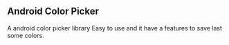 ## Android Color Picker
A android color picker library
Easy to use and it have a features to save last some colors.

